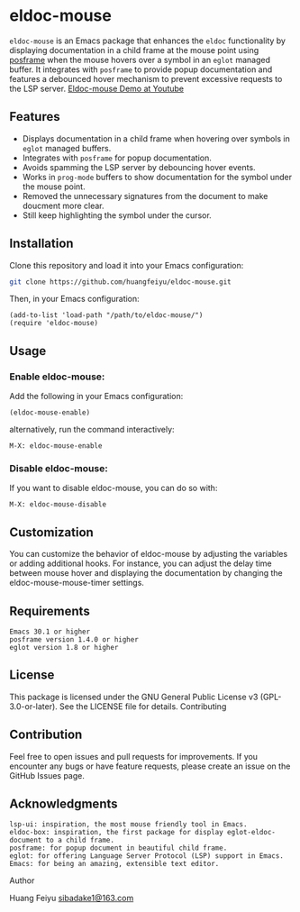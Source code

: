 # eldoc-mouse

`eldoc-mouse` is an Emacs package that enhances the `eldoc` functionality by displaying documentation in a child frame at the mouse point using [posframe](https://github.com/tumashu/posframe) when the mouse hovers over a symbol in an `eglot` managed buffer. It integrates with `posframe` to provide popup documentation and features a debounced hover mechanism to prevent excessive requests to the LSP server.
[Eldoc-mouse Demo at Youtube](https://youtu.be/XFAc4WyiJjI)


## Features
- Displays documentation in a child frame when hovering over symbols in `eglot` managed buffers.
- Integrates with `posframe` for popup documentation.
- Avoids spamming the LSP server by debouncing hover events.
- Works in `prog-mode` buffers to show documentation for the symbol under the mouse point.
- Removed the unnecessary signatures from the document to make doucment more clear.
- Still keep highlighting the symbol under the cursor.

## Installation

Clone this repository and load it into your Emacs configuration:

```sh
git clone https://github.com/huangfeiyu/eldoc-mouse.git
```
Then, in your Emacs configuration:

``` elisp
(add-to-list 'load-path "/path/to/eldoc-mouse/")
(require 'eldoc-mouse)
```

## Usage
### Enable eldoc-mouse:
Add the following in your Emacs configuration:
```
(eldoc-mouse-enable)
```
alternatively, run the command interactively:
```
M-X: eldoc-mouse-enable
```
### Disable eldoc-mouse:
If you want to disable eldoc-mouse, you can do so with:
```
M-X: eldoc-mouse-disable
```
## Customization

You can customize the behavior of eldoc-mouse by adjusting the variables or adding additional hooks. For instance, you can adjust the delay time between mouse hover and displaying the documentation by changing the eldoc-mouse-mouse-timer settings.
## Requirements

    Emacs 30.1 or higher
    posframe version 1.4.0 or higher
    eglot version 1.8 or higher

## License

This package is licensed under the GNU General Public License v3 (GPL-3.0-or-later). See the LICENSE file for details.
Contributing

## Contribution
Feel free to open issues and pull requests for improvements. If you encounter any bugs or have feature requests, please create an issue on the GitHub Issues page.
## Acknowledgments

    lsp-ui: inspiration, the most mouse friendly tool in Emacs.
    eldoc-box: inspiration, the first package for display eglot-eldoc-document to a child frame.
    posframe: for popup document in beautiful child frame. 
    eglot: for offering Language Server Protocol (LSP) support in Emacs.
    Emacs: for being an amazing, extensible text editor.

Author

Huang Feiyu sibadake1@163.com

